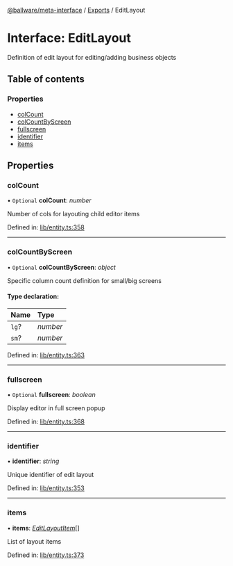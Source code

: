 [@ballware/meta-interface](../README.md) / [Exports](../modules.md) / EditLayout

# Interface: EditLayout

Definition of edit layout for editing/adding business objects

## Table of contents

### Properties

- [colCount](editlayout.md#colcount)
- [colCountByScreen](editlayout.md#colcountbyscreen)
- [fullscreen](editlayout.md#fullscreen)
- [identifier](editlayout.md#identifier)
- [items](editlayout.md#items)

## Properties

### colCount

• `Optional` **colCount**: *number*

Number of cols for layouting child editor items

Defined in: [lib/entity.ts:358](https://github.com/ballware/ballware-client/blob/c9efe3e/libs/meta-interface/src/lib/entity.ts#L358)

___

### colCountByScreen

• `Optional` **colCountByScreen**: *object*

Specific column count definition for small/big screens

#### Type declaration:

Name | Type |
:------ | :------ |
`lg`? | *number* |
`sm`? | *number* |

Defined in: [lib/entity.ts:363](https://github.com/ballware/ballware-client/blob/c9efe3e/libs/meta-interface/src/lib/entity.ts#L363)

___

### fullscreen

• `Optional` **fullscreen**: *boolean*

Display editor in full screen popup

Defined in: [lib/entity.ts:368](https://github.com/ballware/ballware-client/blob/c9efe3e/libs/meta-interface/src/lib/entity.ts#L368)

___

### identifier

• **identifier**: *string*

Unique identifier of edit layout

Defined in: [lib/entity.ts:353](https://github.com/ballware/ballware-client/blob/c9efe3e/libs/meta-interface/src/lib/entity.ts#L353)

___

### items

• **items**: [*EditLayoutItem*](editlayoutitem.md)[]

List of layout items

Defined in: [lib/entity.ts:373](https://github.com/ballware/ballware-client/blob/c9efe3e/libs/meta-interface/src/lib/entity.ts#L373)
